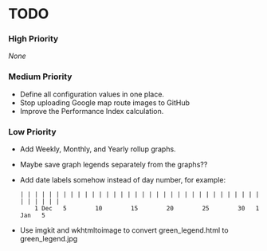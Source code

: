 # TODO

### High Priority
_None_

### Medium Priority
- Define all configuration values in one place.
- Stop uploading Google map route images to GitHub
- Improve the Performance Index calculation.

### Low Priority
- Add Weekly, Monthly, and Yearly rollup graphs.
- Maybe save graph legends separately from the graphs??
- Add date labels somehow instead of day number, for example:

      | | | | | | | | | | | | | | | | | | | | | | | | | | | | | | | | | | | | | | | |
          1 Dec   5        10        15        20        25        30   1 Jan   5
- Use imgkit and wkhtmltoimage to convert green_legend.html to green_legend.jpg
